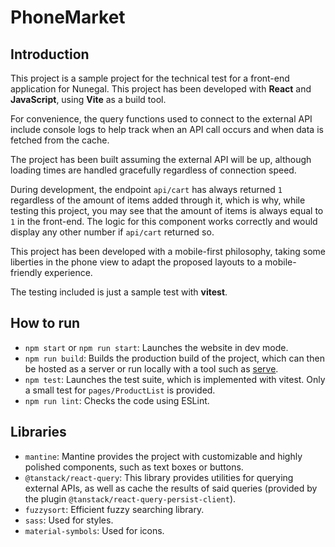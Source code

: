 # PhoneMarket

## Introduction
This project is a sample project for the technical test for a front-end application for Nunegal. This project has been developed with **React** and **JavaScript**, using **Vite** as a build tool.

For convenience, the query functions used to connect to the external API include console logs to help track when an API call occurs and when data is fetched from the cache.

The project has been built assuming the external API will be up, although loading times are handled gracefully regardless of connection speed.

During development, the endpoint `api/cart` has always returned `1` regardless of the amount of items added through it, which is why, while testing this project, you may see that the amount of items is always equal to `1` in the front-end. The logic for this component works correctly and would display any other number if `api/cart` returned so.

This project has been developed with a mobile-first philosophy, taking some liberties in the phone view to adapt the proposed layouts to a mobile-friendly experience.

The testing included is just a sample test with **vitest**.

## How to run
* `npm start` or `npm run start`: Launches the website in dev mode.
* `npm run build`: Builds the production build of the project, which can then be hosted as a server or run locally with a tool such as [serve](https://www.npmjs.com/package/serve).
* `npm test`: Launches the test suite, which is implemented with vitest. Only a small test for `pages/ProductList` is provided.
* `npm run lint`: Checks the code using ESLint.

## Libraries
* `mantine`: Mantine provides the project with customizable and highly polished components, such as text boxes or buttons.
* `@tanstack/react-query`: This library provides utilities for querying external APIs, as well as cache the results of said queries (provided by the plugin `@tanstack/react-query-persist-client`).
* `fuzzysort`: Efficient fuzzy searching library.
* `sass`: Used for styles.
* `material-symbols`: Used for icons.
